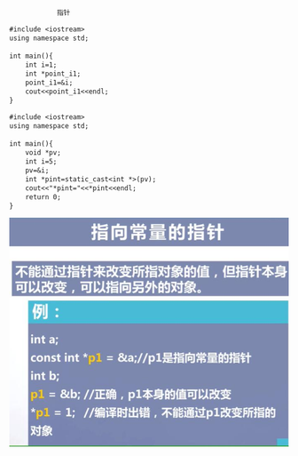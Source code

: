 				指针  
```
#include <iostream>
using namespace std;

int main(){
    int i=1;
    int *point_i1;
    point_i1=&i;
    cout<<point_i1<<endl;
}
```

```
#include <iostream>
using namespace std;

int main(){
    void *pv;
    int i=5;
    pv=&i;
    int *pint=static_cast<int *>(pv);
    cout<<"*pint="<<*pint<<endl;
    return 0;
}
```

![图片无法显示](image/constpoint.jpg)
